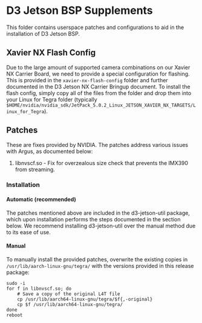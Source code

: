 # D3 Jetson BSP Supplements
This folder contains userspace patches and configurations to aid in the
installation of D3 Jetson BSP.

## Xavier NX Flash Config
Due to the large amount of supported camera combinations on our Xavier NX Carrier
Board, we need to provide a special configuration for flashing. This is provided
in the `xavier-nx-flash-config` folder and further documented in the D3 Jetson
NX Carrier Bringup document. To install the flash config, simply copy all of the
files from the folder and drop them into your Linux for Tegra folder (typically
`$HOME/nvidia/nvidia_sdk/JetPack_5.0.2_Linux_JETSON_XAVIER_NX_TARGETS/Linux_for_Tegra`).

## Patches
These are fixes provided by NVIDIA. The patches address various issues with
Argus, as documented below:

1. libnvscf.so - Fix for overzealous size check that prevents the IMX390 from streaming.

### Installation
#### Automatic (recommended)
The patches mentioned above are included in the d3-jetson-util package, which
upon installation performs the steps documented in the section below. We
recommend installing d3-jetson-util over the manual method due to its ease of
use.

#### Manual
To manually install the provided patches, overwrite the existing copies in
`/usr/lib/aarch-linux-gnu/tegra/` with the versions provided in this
release package:

```
sudo -i
for f in libnvscf.so; do
    # Save a copy of the original L4T file
    cp /usr/lib/aarch64-linux-gnu/tegra/$f{,-original}
    cp $f /usr/lib/aarch64-linux-gnu/tegra/
done
reboot
```
